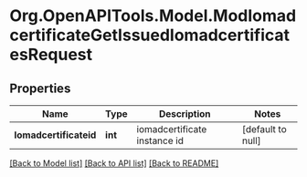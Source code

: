 # Org.OpenAPITools.Model.ModIomadcertificateGetIssuedIomadcertificatesRequest

## Properties

Name | Type | Description | Notes
------------ | ------------- | ------------- | -------------
**Iomadcertificateid** | **int** | iomadcertificate instance id | [default to null]

[[Back to Model list]](../README.md#documentation-for-models) [[Back to API list]](../README.md#documentation-for-api-endpoints) [[Back to README]](../README.md)

